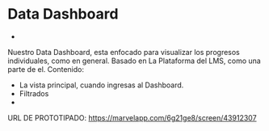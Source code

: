 # Data Dashboard

* 
Nuestro Data Dashboard, esta enfocado para visualizar los progresos individuales, como en general.
Basado en La Plataforma del LMS, como una parte de el.
Contenido: 
 - La vista principal, cuando ingresas al Dashboard.
 - Filtrados
 - 

URL DE PROTOTIPADO:
https://marvelapp.com/6g21ge8/screen/43912307 
  
